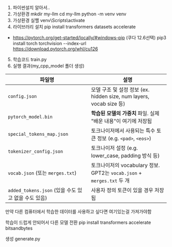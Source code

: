 1. 파이썬설치
알아서..
2.  가상환경
mkdir my-llm
cd my-llm
python -m venv venv
3. 가상환경 실핼
venv\Scripts\activate
4. 라이브러리 설치
pip install transformers datasets accelerate

- https://pytorch.org/get-started/locally/#windows-pip (쿠다 12.6선택)
pip3 install torch torchvision --index-url https://download.pytorch.org/whl/cu126
5. 학습코드
train.py
6. 실행 결과(my_cpp_model 폴더 생성)

| 파일명                                     | 설명                                                          |
| --------------------------------------- | ----------------------------------------------------------- |
| `config.json`                           | 모델 구조 및 설정 정보 (ex. hidden size, num layers, vocab size 등)   |
| `pytorch_model.bin`                     | **학습된 모델의 가중치** 파일. 실제 "배운 내용"이 여기에 저장됨                     |
| `special_tokens_map.json`               | 토크나이저에서 사용되는 특수 토큰 정보 (e.g. `<pad>`, `<eos>`)               |
| `tokenizer_config.json`                 | 토크나이저 설정 (e.g. lower\_case, padding 방식 등)                   |
| `vocab.json` (또는 `merges.txt`)          | 토크나이저의 vocabulary 정보. GPT2는 `vocab.json` + `merges.txt` 두 개 |
| `added_tokens.json` (있을 수도 있고 없을 수도 있음) | 사용자 정의 토큰이 있을 경우 저장됨                                        |

만약 다른 컴퓨터에서 학습한 데이터를 사용하고 싶다면 여기있는걸 가져가야함

학습이 드럽게 안되어서 다른 모델 전환
pip install transformers accelerate bitsandbytes

생성
generate.py



